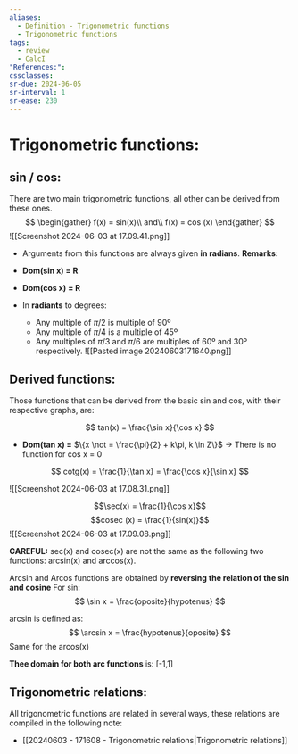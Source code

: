 ```yaml
---
aliases:
  - Definition - Trigonometric functions
  - Trigonometric functions
tags:
  - review
  - CalcI
"References:": 
cssclasses:
sr-due: 2024-06-05
sr-interval: 1
sr-ease: 230
---
```

# Trigonometric functions:
## sin / cos:
There are two main trigonometric functions, all other can be derived from these ones. 
$$
\begin{gather}
f(x) = sin(x)\\
and\\
f(x) = cos (x)
\end{gather}
$$
![[Screenshot 2024-06-03 at 17.09.41.png]]
+ Arguments from this functions are always given **in radians**. 
**Remarks:**
+ **Dom(sin x) = R**
+ **Dom(cos x) = R**
+ In **radiants** to degrees:

	+ Any multiple of $\pi/2$ is multiple of 90º
	+ Any multiple of $\pi/4$ is a multiple of 45º
	+ Any multiples of $\pi/3$ and $\pi/6$ are multiples of 60º and 30º respectively.
 ![[Pasted image 20240603171640.png]]
## Derived functions:
Those functions that can be derived from the basic sin and cos, with their respective graphs, are: 

$$
tan(x) = \frac{\sin x}{\cos x}
$$
+ **Dom(tan x) =** $\{x \not = \frac{\pi}{2} + k\pi, k \in Z\}$ → There is no function for cos x = 0

$$
cotg(x) = \frac{1}{\tan x} = \frac{\cos x}{\sin x}
$$

![[Screenshot 2024-06-03 at 17.08.31.png]]

$$\sec(x) = \frac{1}{\cos x}$$
$$cosec (x) = \frac{1}{sin(x)}$$
![[Screenshot 2024-06-03 at 17.09.08.png]]

**CAREFUL:** sec(x) and cosec(x) are not the same as the following two functions: arcsin(x) and arccos(x). 

Arcsin and Arcos functions are obtained by **reversing the relation of the sin and cosine** 
For sin: 
$$
\sin x = \frac{oposite}{hypotenus}
$$

arcsin is defined as: 
$$
\arcsin x = \frac{hypotenus}{oposite}
$$
Same for the arcos(x)

**Thee domain for both arc functions** is: [-1,1]

## Trigonometric relations:
All trigonometric functions are related in several ways, these relations are compiled in the following note: 
+ [[20240603 - 171608 - Trigonometric relations|Trigonometric relations]]